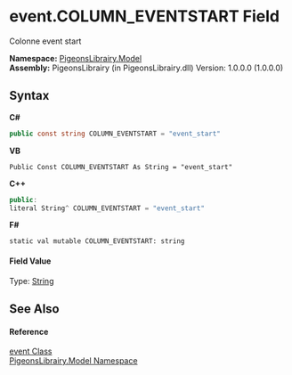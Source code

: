 # event.COLUMN_EVENTSTART Field
 

Colonne event start

**Namespace:**&nbsp;<a href="740f9e4a-e251-715e-60bf-e906871d97b4">PigeonsLibrairy.Model</a><br />**Assembly:**&nbsp;PigeonsLibrairy (in PigeonsLibrairy.dll) Version: 1.0.0.0 (1.0.0.0)

## Syntax

**C#**<br />
``` C#
public const string COLUMN_EVENTSTART = "event_start"
```

**VB**<br />
``` VB
Public Const COLUMN_EVENTSTART As String = "event_start"
```

**C++**<br />
``` C++
public:
literal String^ COLUMN_EVENTSTART = "event_start"
```

**F#**<br />
``` F#
static val mutable COLUMN_EVENTSTART: string
```


#### Field Value
Type: <a href="http://msdn2.microsoft.com/en-us/library/s1wwdcbf" target="_blank">String</a>

## See Also


#### Reference
<a href="62ad5042-cbd2-c4c9-25f7-10ea54ad8366">event Class</a><br /><a href="740f9e4a-e251-715e-60bf-e906871d97b4">PigeonsLibrairy.Model Namespace</a><br />